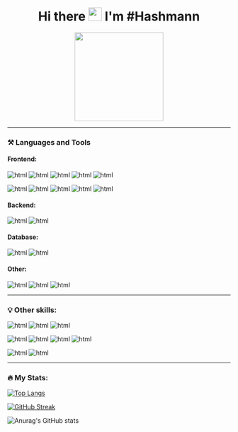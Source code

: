 <h1 align="center">Hi there <img src="https://media.giphy.com/media/hvRJCLFzcasrR4ia7z/giphy.gif" width="30px"/> I'm #Hashmann</h1>
<div id="header" align="center">
  <!--<img src="https://media.giphy.com/media/lBm4rgtyIPJmywXzLW/giphy.gif" width="400"/>-->
  <!--<img src="https://media.giphy.com/media/M9gbBd9nbDrOTu1Mqx/giphy.gif" width="400"/>-->
  <!--<img src="https://github.com/Hashmann/Hashmann/blob/main/52O8.gif" width="400"/>-->
  <img src="https://media.giphy.com/media/4hCJsNJ7zRcic/giphy.gif" width="200"/>
  
 <!--<img src="" width="400"/>-->
</div>

<div id="header" align="center">
<img src="https://komarev.com/ghpvc/?username=hashmann&label=PROFILE+VIEWS" alt=""/>
</div>

---

### ⚒️ Languages and Tools
#### Frontend:

![html](https://img.shields.io/badge/-HTML-22272e?style=for-the-badge&logo=html5)
![html](https://img.shields.io/badge/-CSS-22272e?style=for-the-badge&logo=css3&logoColor=1572B6)
![html](https://img.shields.io/badge/-sass-22272e?style=for-the-badge&logo=sass&logoColor=CC6699)
![html](https://img.shields.io/badge/-Bootstrap-22272e?style=for-the-badge&logo=Bootstrap&logoColor=7952B3)
![html](https://img.shields.io/badge/-TailwindCSS-22272e?style=for-the-badge&logo=TailwindCSS&logoColor=06B6D4)

![html](https://img.shields.io/badge/-JavaScript-22272e?style=for-the-badge&logo=javaScript&logoColor=F7DF1E)
![html](https://img.shields.io/badge/-vuejs-22272e?style=for-the-badge&logo=vue.js&logoColor=4FC08D)
![html](https://img.shields.io/badge/-Vuetify-22272e?style=for-the-badge&logo=Vuetify&logoColor=1867C0)
![html](https://img.shields.io/badge/-Quasar-22272e?style=for-the-badge&logo=Quasar&logoColor=1976D2)
![html](https://img.shields.io/badge/-GreenSock-22272e?style=for-the-badge&logo=GreenSock&logoColor=88CE02)

#### Backend:

![html](https://img.shields.io/badge/-Nodejs/Express-22272e?style=for-the-badge&logo=node.js&logoColor=339933)
![html](https://img.shields.io/badge/-Laravel-22272e?style=for-the-badge&logo=Laravel&logoColor=FF2D20)

#### Database:

![html](https://img.shields.io/badge/-MySQL/Eloquent-22272e?style=for-the-badge&logo=MySQL&logoColor=4479A1)
![html](https://img.shields.io/badge/-Mongo-22272e?style=for-the-badge&logo=MongoDB&logoColor=47A248)

#### Other:

![html](https://img.shields.io/badge/-C%23-22272e?style=for-the-badge&logo=csharp&logoColor=239120)
![html](https://img.shields.io/badge/-Unity-22272e?style=for-the-badge&logo=Unity&logoColor=fff)
![html](https://img.shields.io/badge/-Delphi-22272e?style=for-the-badge&logo=Delphi&logoColor=EE1F35)

***

### 💡 Other skills:

![html](https://img.shields.io/badge/-Studio%20One-22272e?style=for-the-badge&logo=NONE&logoColor=EE1F35)
![html](https://img.shields.io/badge/-Ableton%20Live-22272e?style=for-the-badge&logo=abletonlive&logoColor=fff)
![html](https://img.shields.io/badge/-Reaper-22272e?style=for-the-badge&logo=NONE&logoColor=fff)

![html](https://img.shields.io/badge/-After%20Effects-22272e?style=for-the-badge&logo=AdobeAfterEffects&logoColor=9999FF)
![html](https://img.shields.io/badge/-Audition-22272e?style=for-the-badge&logo=AdobeAudition&logoColor=9999FF)
![html](https://img.shields.io/badge/-Photoshop-22272e?style=for-the-badge&logo=AdobePhotoshop&logoColor=31A8FF)
![html](https://img.shields.io/badge/-Figma-22272e?style=for-the-badge&logo=figma&logoColor=F24E1E)

![html](https://img.shields.io/badge/-Autocad-22272e?style=for-the-badge&logo=Autodesk&logoColor=0696D7)
![html](https://img.shields.io/badge/-Blender-22272e?style=for-the-badge&logo=Blender&logoColor=F5792A)

***

[//]: # (### :fire: My Stats :)
### 🔥 My Stats:

[![Top Langs](https://github-readme-stats.vercel.app/api/top-langs/?username=hashmann&layout=compact&theme=tokyonight)](https://github.com/anuraghazra/github-readme-stats)

[![GitHub Streak](http://github-readme-streak-stats.herokuapp.com?user=Hashmann&theme=tokyonight)](https://git.io/streak-stats)

![Anurag's GitHub stats](https://github-readme-stats.vercel.app/api?username=hashmann&show_icons=true&theme=tokyonight)










<!--
**Hashmann/Hashmann** is a ✨ _special_ ✨ repository because its `README.md` (this file) appears on your GitHub profile.
<img src="" alt="" width="86"/>
Here are some ideas to get you started:

- 🔭 I’m currently working on ...
- 🌱 I’m currently learning ...
- 👯 I’m looking to collaborate on ...
- 🤔 I’m looking for help with ...
- 💬 Ask me about ...
- 📫 How to reach me: ...
- 😄 Pronouns: ...
- ⚡ Fun fact: ...👋
-->
